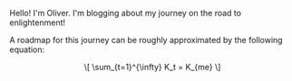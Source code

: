 Hello! I'm Oliver. I'm blogging about my journey on the road to enlightenment!

A roadmap for this journey can be roughly approximated by the following equation:

<p style="text-align:center">\[ \sum_{t=1}^{\infty} K_t = K_{me} \]</p>
